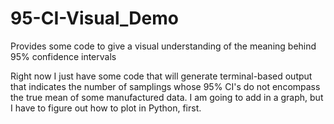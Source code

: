 # 95-CI-Visual_Demo
Provides some code to give a visual understanding of the meaning behind 95% confidence intervals


Right now I just have some code that will generate terminal-based output that indicates the number of samplings whose 95% CI's do not encompass the true mean of some manufactured data. I am going to add in a graph, but I have to figure out how to plot in Python, first.
